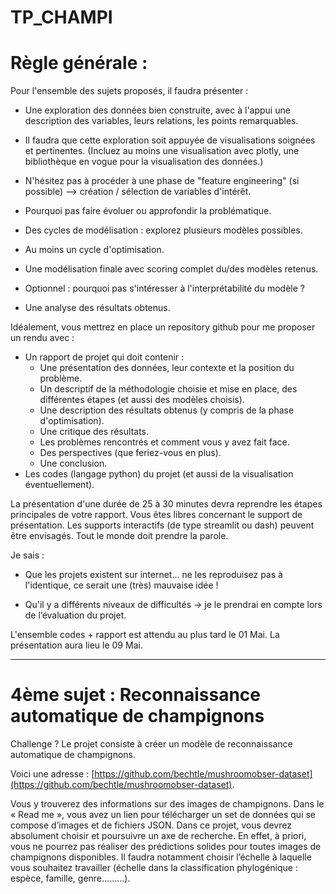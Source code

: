 # TP_CHAMPI



# Règle générale :

Pour l'ensemble des sujets proposés, il faudra présenter :

- Une exploration des données bien construite, avec à l'appui une description des variables, leurs relations, les points remarquables.

- Il faudra que cette exploration soit appuyée de visualisations soignées et pertinentes. (Incluez au moins une visualisation avec plotly, une bibliothèque en vogue pour la visualisation des données.)

- N'hésitez pas à procéder à une phase de "feature engineering" (si possible) --> création / sélection de variables d'intérêt.

- Pourquoi pas faire évoluer ou approfondir la problématique.

- Des cycles de modélisation : explorez plusieurs modèles possibles.

- Au moins un cycle d'optimisation.

- Une modélisation finale avec scoring complet du/des modèles retenus.

- Optionnel : pourquoi pas s'intéresser à l'interprétabilité du modèle ?

- Une analyse des résultats obtenus.

Idéalement, vous mettrez en place un repository github pour me proposer un rendu avec :

- Un rapport de projet qui doit contenir :
  - Une présentation des données, leur contexte et la position du problème.
  - Un descriptif de la méthodologie choisie et mise en place, des différentes étapes (et aussi des modèles choisis).
  - Une description des résultats obtenus (y compris de la phase d'optimisation).
  - Une critique des résultats.
  - Les problèmes rencontrés et comment vous y avez fait face.
  - Des perspectives (que feriez-vous en plus).
  - Une conclusion.
- Les codes (langage python) du projet (et aussi de la visualisation éventuellement).

La présentation d'une durée de 25 à 30 minutes devra reprendre les étapes principales de votre rapport. Vous êtes libres concernant le support de présentation. Les supports interactifs (de type streamlit ou dash) peuvent être envisagés. Tout le monde doit prendre la parole.

Je sais :

- Que les projets existent sur internet... ne les reproduisez pas à l'identique, ce serait une (très) mauvaise idée !

- Qu'il y a différents niveaux de difficultés → je le prendrai en compte lors de l’évaluation du projet.

L'ensemble codes + rapport est attendu au plus tard le 01 Mai. La présentation aura lieu le 09 Mai.

----

# 4ème sujet : Reconnaissance automatique de champignons

Challenge ? Le projet consiste à créer un modèle de reconnaissance automatique de
champignons.

Voici une adresse : [https://github.com/bechtle/mushroomobser-dataset](https://github.com/bechtle/mushroomobser-dataset).

Vous y trouverez des informations sur des images de champignons. Dans le « Read me », vous
avez un lien pour télécharger un set de données qui se compose d’images et de fichiers JSON.
Dans ce projet, vous devrez absolument choisir et poursuivre un axe de recherche. En effet,
à priori, vous ne pourrez pas réaliser des prédictions solides pour toutes images de
champignons disponibles. Il faudra notamment choisir l’échelle à laquelle vous souhaitez
travailler (échelle dans la classification phylogénique : espèce, famille, genre………).

